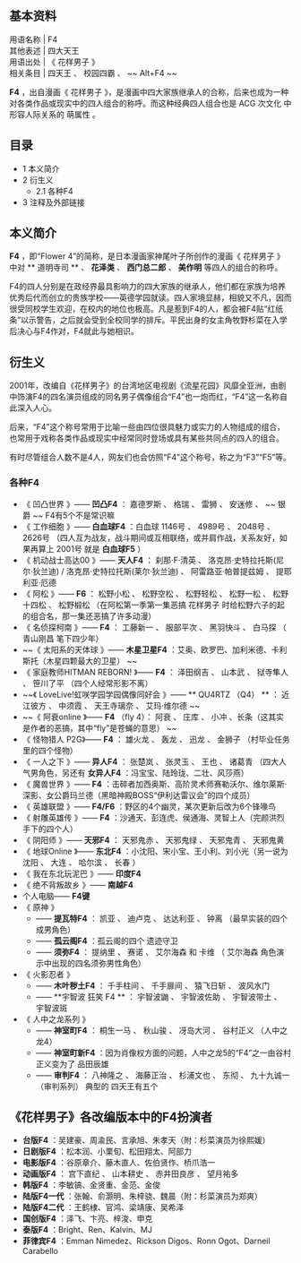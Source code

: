 **基本资料**  
---  
用语名称  |  F4   
其他表述  |  四大天王   
用语出处  |  《  花样男子  》   
相关条目  |  四天王  、  校园四霸  、 ~~ Alt+F4  ~~  
  
**F4** ，出自漫画《  花样男子  》，是漫画中四大家族继承人的合称，后来也成为一种对各类作品或现实中的四人组合的称呼。而这种经典四人组合也是
ACG  次文化  中形容人际关系的  萌属性  。

##  目录

  * 1  本义简介 
  * 2  衍生义 
    * 2.1  各种F4 
  * 3  注释及外部链接 

##  本义简介

**F4** ，即“Flower 4”的简称，是日本漫画家神尾叶子所创作的漫画《  花样男子  》中对 ** 道明寺司  ** 、 **花泽类** 、
**西门总二郎** 、 **美作明** 等四人的组合的称呼。

F4的四人分别是在政经界最具影响力的四大家族的继承人，他们都在家族为培养优秀后代而创立的贵族学校——英德学园就读。四人家境显赫，相貌又不凡，因而很受同校学生欢迎，在校内的地位也极高。凡是惹到F4的人，都会被F4贴“红纸条”以示警告，之后就会受到全校同学的排斥。平民出身的女主角牧野杉菜在入学后决心与F4作对，F4就此与她相识。

##  衍生义

2001年，改编自《花样男子》的台湾地区电视剧《流星花园》风靡全亚洲，由剧中饰演F4的四名演员组成的同名男子偶像组合“F4”也一炮而红，“F4”这一名称自此深入人心。

后来，“F4”这个称号常用于比喻一些由四位很具魅力或实力的人物组成的组合，也常用于戏称各类作品或现实中经常同时登场或具有某些共同点的四人的组合。

有时尽管组合人数不是4人，网友们也会仿照“F4”这个称号，称之为“F3”“F5”等。

###  各种F4

  * 《  凹凸世界  》—— **凹凸F4** ：  嘉德罗斯  、  格瑞  、  雷狮  、  安迷修  、 ~~ 银爵  ~~ F4有5个不是常识嘛 
  * 《  工作细胞  》—— **白血球F4** ：白血球  1146号  、  4989号  、  2048号  、  2626号  （四人互为战友，战斗期间或互相联络，或并肩作战，关系友好，如果再算上  2001号  就是 **白血球F5** ） 
  * 《  机动战士高达00  》—— **天人F4** ：  刹那·F·清英  、  洛克昂·史特拉托斯(尼尔·狄兰迪)  /  洛克昂·史特拉托斯(莱尔·狄兰迪)  、  阿雷路亚·帕普提兹姆  、  提耶利亚·厄德 
  * 《  阿松  》—— **F6** ：  松野小松  、  松野空松  、  松野轻松  、  松野一松  、  松野十四松  、  松野椴松  （在阿松第一季第一集恶搞  花样男子  时给松野六子的起的组合名，那一集还恶搞了许多动漫） 
  * 《  名侦探柯南  》—— **F4** ：  工藤新一  、  服部平次  、  黑羽快斗  、  白马探  （  青山刚昌  笔下四少年） 
  * ~~《 太阳系的天体球  》—— **木星卫星F4** ：艾奥、欧罗巴、加利米德、卡利斯托（木星四颗最大的卫星） ~~
  * 《  家庭教师HITMAN REBORN!  》—— **F4** ：  泽田纲吉  、  山本武  、  狱寺隼人  、  笹川了平  （四个人经常形影不离） 
  * ~~《 LoveLive!虹咲学园学园偶像同好会  》—— ** QU4RTZ  （Q4） ** ：  近江彼方  、  中须霞  、  天王寺璃奈  、  艾玛·维尔德  ~~
  * ~~《 阿衰online  》—— **F4** （fly 4）：  阿衰  、  庄库  、  小冲  、长条（这其实是作者的恶搞，其中“fly”是苍蝇的意思） ~~
  * 《  怪物猎人  P2G》—— **F4** ：  雄火龙  、  轰龙  、  迅龙  、  金狮子  （村毕业任务里的四个怪物） 
  * 《  一人之下  》—— **异人F4** ：  张楚岚  、  张灵玉  、  王也  、  诸葛青  （四大人气男角色，另还有 **女异人F4** ：冯宝宝、陆玲珑、二壮、风莎燕） 
  * 《  魔兽世界  》—— **F4** ：击碎者加西奥斯、高阶灵术师赛勒沃尔、维尔莱斯·深影、女公爵玛兰德（黑暗神殿BOSS“伊利达雷议会”的四个成员） 
  * 《  英雄联盟  》—— **F4/F6** ：野区的4个幽灵，某次更新后改为6个锋喙鸟 
  * 《  射雕英雄传  》—— **F4** ：沙通天、彭连虎、侯通海、灵智上人（完颜洪烈手下的四个人） 
  * 《  阴阳师  》—— **天邪F4** ：  天邪鬼赤  、  天邪鬼绿  、  天邪鬼青  、  天邪鬼黄 
  * 《  地球Online  》—— **东北F4** ：小沈阳、宋小宝、王小利、刘小光（另一说为  沈阳  、  大连  、  哈尔滨  、  长春  ） 
  * 《  我在东北玩泥巴  》—— **印度F4**
  * 《  绝不背叛故乡  》—— **南越F4**
  * 个人电脑—— **F4键**
  * 《  原神  》 
    * —— **提瓦特F4** ：  凯亚  、  迪卢克  、  达达利亚  、  钟离  （最早实装的四个成男角色） 
    * —— **孤云阁F4** ：孤云阁的四个  遗迹守卫 
    * —— **须弥F4** ：  提纳里  、  赛诺  、  艾尔海森  和  卡维  （  艾尔海森  角色演示中出现的四名须弥男性角色） 
  * 《  火影忍者  》 
    * —— **木叶秽土F4** ：  千手柱间  、  千手扉间  、  猿飞日斩  、  波风水门 
    * —— **宇智波 狂笑  F4 ** ：  宇智波鼬  、  宇智波佐助  、  宇智波带土  、  宇智波斑 
  * 《  人中之龙系列  》 
    * —— **神室町F4** ：  桐生一马  、  秋山骏  、  冴岛大河  、  谷村正义  （人中之龙4） 
    * —— **神室町新F4** ：因为肖像权方面的问题，人中之龙5的“F4”之一由谷村正义变为了  品田辰雄 
    * —— **审判F4** ：  八神隆之  、  海藤正治  、  杉浦文也  、  东彻  、  九十九诚一  （审判系列）  典型的  四天王有五个 

《花样男子》各改编版本中的F4扮演者  
---  
  
  * **台版F4** ：吴建豪、周渝民、言承旭、朱孝天（附：杉菜演员为徐熙媛） 
  * **日剧版F4** ：松本润、小栗旬、松田翔太、阿部力 
  * **电影版F4** ：谷原章介、藤木直人、佐伯贤作、桥爪浩一 
  * **动画版F4** ：  宫下直纪  、  山本耕史  、  赤井田良彦  、  望月祐多 
  * **韩版F4** ：李敏镐、金贤重、金范、金俊 
  * **陆版F4一代** ：张翰、俞灏明、朱梓骁、魏晨（附：杉菜演员为郑爽） 
  * **陆版F4二代** ：王鹤棣、官鸿、梁靖康、吴希泽 
  * **国创版F4** ：泽飞、卞亮、梓浚、申克 
  * **泰版F4** ：Bright、Ren、Kalvin、MJ 
  * **菲律宾F4** ：Emman Nimedez、Rickson Digos、Ronn Ogot、Darneil Carabello 

  
  